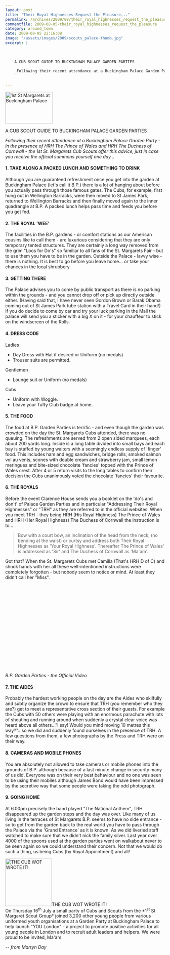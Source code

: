 ```yaml
---
layout: post
title: "Their Royal Highnesses Request the Pleasure..."
permalink: /archives/2009/08/their_royal_highnesses_request_the_pleasure.html
commentfile: 2009-08-05-their_royal_highnesses_request_the_pleasure
category: around_town
date: 2009-08-05 22:16:08
image: "/assets/images/2009/scouts_palace-thumb.jpg"
excerpt: |
    
    
    
    A CUB SCOUT GUIDE TO BUCKINGHAM PALACE GARDEN PARTIES
    
    _Following their recent attendance at a Buckingham Palace Garden Party - in the presence of HRH The Prince of Wales and HRH The Duchess of Cornwall - the 1st St. Margarets Cub Scouts offer this advice, just in case you receive the official summons yourself one day..._
    

---
```


<a href="/assets/images/2009/scouts_palace.jpg"><img src="/assets/images/2009/scouts_palace-thumb.jpg" width="150" height="100" alt="1st St Margarets at Buckingham Palace" class="photo right" /></a>

A CUB SCOUT GUIDE TO BUCKINGHAM PALACE GARDEN PARTIES

*Following their recent attendance at a Buckingham Palace Garden Party - in the presence of HRH The Prince of Wales and HRH The Duchess of Cornwall - the 1st St. Margarets Cub Scouts offer this advice, just in case you receive the official summons yourself one day...*

#### 1. TAKE ALONG A PACKED LUNCH AND SOMETHING TO DRINK

Although you are guaranteed refreshment once you get into the garden at Buckingham Palace (let's call it B.P.) there is a lot of hanging about before you actually pass through those famous gates. The Cubs, for example, first hung out in Wellington Barracks, were then moved to St James Park, returned to Wellington Barracks and then finally moved again to the inner quadrangle at B.P. A packed lunch helps pass time and feeds you before you get fed.

#### 2. THE ROYAL 'WEE'

The facilities in the B.P. gardens - or comfort stations as our American cousins like to call them - are luxurious considering that they are only temporary tented structures. They are certainly a long way removed from the grim "Loos for Do's" so familiar to all fans of the St. Margarets Fair - but to use them you have to be in the garden. Outside the Palace - lavvy wise - there is nothing. It is best to go before you leave home... or take your chances in the local shrubbery.

#### 3. GETTING THERE

The Palace advises you to come by public transport as there is no parking within the grounds - and you cannot drop off or pick up directly outside either. (Having said that, I have never seen Gordon Brown or Barak Obama coming out of St James Park tube station with a Travel Card in their hand!) If you do decide to come by car and try your luck parking in the Mall the palace will send you a sticker with a big X on it - for your chauffeur to stick on the windscreen of the Rolls.

#### 4. DRESS CODE

Ladies

-   Day Dress with Hat if desired or Uniform (no medals)
-   Trouser suits are permitted.

Gentlemen

-   Lounge suit or Uniform (no medals)

Cubs

-   Uniform with Woggle.
-   Leave your Tufty Club badge at home.

#### 5. THE FOOD

The food at B.P. Garden Parties is terrific - and even though the garden was crowded on the day the St. Margarets Cubs attended, there was no queuing. The refreshments are served from 2 open sided marquees, each about 200 yards long. Inside is a long table divided into small bays and each bay is staffed by young waiters with a seemingly endless supply of 'finger' food. This includes ham and egg sandwiches, bridge rolls, smoked salmon vol au vents, scones with double cream and strawberry jam, small lemon meringues and bite-sized chocolate 'fancies' topped with the Prince of Wales crest. After 4 or 5 return visits to the long tables to confirm their decision the Cubs unanimously voted the chocolate 'fancies' their favourite.

#### 6. THE ROYALS

Before the event Clarence House sends you a booklet on the 'do's and don't' of Palace Garden Parties and in particular "Addressing Their Royal Highnesses" or "TRH" as they are referred to in the official websites. When you meet TRH - they being HRH (His Royal Highness) The Prince of Wales and HRH (Her Royal Highness) The Duchess of Cornwall the instruction is to...

> Bow with a court bow, an inclination of the head from the neck, (no bending at the waist) or curtsy and address both Their Royal Highnesses as 'Your Royal Highness'. Thereafter The Prince of Wales' is addressed as 'Sir' and The Duchess of Cornwall as 'Ma'am'.

Got that? When the St. Margarets Cubs met Camilla (That's HRH D of C) and shook hands with her all these well-intentioned instructions were completely forgotten - but nobody seem to notice or mind. At least they didn't call her "Miss".

<object width="320" height="265">
<param name="movie" value="/assets/images/2009/gKiOcdM6Gbk&hl=en&fs=1&"></param><param name="allowFullScreen" value="true"></param><param name="allowscriptaccess" value="always"></param><embed src="http://www.youtube.com/v/gKiOcdM6Gbk&hl=en&fs=1&" type="application/x-shockwave-flash" allowscriptaccess="always" allowfullscreen="true" width="320" height="265"></embed></object>

*B.P. Garden Parties - the Official Video*

#### 7. THE AIDES

Probably the hardest working people on the day are the Aides who skilfully and subtly organize the crowd to ensure that TRH (you remember who they are?) get to meet a representative cross section of their guests. For example the Cubs with 50 others were playing with an enormous parachute with lots of shouting and running around when suddenly a crystal clear voice was heard above all others..."I say! Would you mind moving 10 metres this way?"...so we did and suddenly found ourselves in the presence of TRH. A few questions from them, a few photographs by the Press and TRH were on their way.

#### 8. CAMERAS AND MOBILE PHONES

You are absolutely not allowed to take cameras or mobile phones into the grounds of B.P. although because of a last minute change in security many of us did. Everyone was on their very best behaviour and no one was seen to be using their mobiles although James Bond would have been impressed by the secretive way that some people were taking the odd photograph.

#### 9. GOING HOME

At 6.00pm precisely the band played "The National Anthem", TRH disappeared up the garden steps and the day was over. Like many of us living in the terraces of St Margarets B.P. seems to have no side entrance - so to get from the garden back to the real world you have to pass through the Palace via the 'Grand Entrance' as it is known. As we did liveried staff watched to make sure that we didn't nick the family silver. Last year over 4000 of the spoons used at the garden parties went on walkabout never to be seen again so we could understand their concern. Not that we would do such a thing, us being Cubs (by Royal Appointment) and all!

<div markdown="1" class="img_caption right">
<a href="/assets/images/2009/wolf_clubs_1953.jpg"><img src="/assets/images/2009/wolf_clubs_1953-thumb.jpg" width="147" height="150" alt="THE CUB WOT WROTE IT!" class="photo" /></a><span>THE CUB WOT WROTE IT!</span>

</div>
On Thursday 16<sup>th</sup> July a small party of Cubs and Scouts from the *1<sup>st</sup> St Margaret Scout Group* joined 3,200 other young people from various uniformed youth organisations at a Garden Party at Buckingham Palace to help launch "YOU London" - a project to promote positive activities for all young people in London and to recruit adult leaders and helpers. We were proud to be invited, Ma'am.

<cite>-- from Martyn Day</cite>
